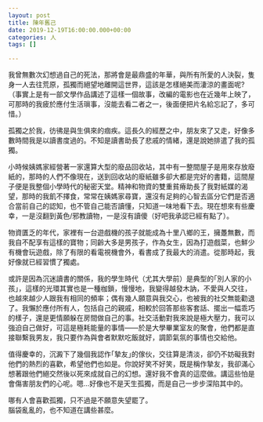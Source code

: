 ```yaml
---
layout: post
title: 陳年舊己
date: 2019-12-19T16:00:00.000+00:00
categories: 人
tags: []

---
```

我曾無數次幻想過自己的死法，那將會是最鼎盛的年華，與所有所愛的人決裂，隻身一人去往荒原，孤獨而絕望地離開這世界，這該是怎樣絕美而淒涼的畫面呢? （事實上是有一部文學作品講述了這樣一個故事，改編的電影也在近幾年上映了，可那時的我疲於應付生活瑣事，沒能去看二者之一，後面便把片名給忘記了，多可惜。）  
  
孤獨之於我，彷彿是與生俱來的痼疾。這長久的經歷之中，朋友來了又走，好像多數時間我是以讀書度過的。不知是讀書助長了悲戚的情緒，還是說她排遣了我的孤獨。  
  
小時候姨媽家經營著一家還算大型的廢品回收站，其中有一整間屋子是用來存放廢紙的，那時的人們不像現在，送到回收站的廢紙雖多卻大都是完好的書籍，這間屋子便是我整個小學時代的秘密天堂。精神和物資的雙重貧瘠助長了我對紙媒的渴望，那時的我飢不擇食，常常在姨媽家尋寶，還沒有足夠的心智去區分它們是否適合當前自己的認知，也不管自己能否讀懂，只知道一味地看下去。現在想來有些慶幸，一是沒翻到黃色/邪教讀物，一是沒有讀傻（好吧我承認已經有點了）。  
  
物資匱乏的年代，家裡有一台遊戲機的孩子就能成為十里八鄉的王，擁躉無數，而我自不配享有這樣的寶物；同齡大多是男孩子，作為女生，因為打遊戲菜，也鮮少有機會玩遊戲，除了有限的看電視機會外，看書成了我最大的消遣。從那時起，我好像就已經習慣了獨處。  
  
或許是因為沉迷讀書的關係，我的學生時代（尤其大學前）是典型的｢別人家的小孩｣，這樣的光環其實也是一種枷鎖，慢慢地，我變得越發木訥，不愛與人交往，也越來越少人跟我有相同的頻率；偶有幾人願意與我交心，也被我的社交無能勸退了。我懶於應付所有人，包括自己的親戚，相較於回答那些客套話、擺出一幅乖巧的樣子，還是更情願躲在房間做自己的事。社交活動對我來說是極大壓力，我可以強迫自己做好，可這是極耗能量的事情——於是大學畢業室友的聚會，他們都是直接聯繫我男友，我只要作為與會者默默吃飯就好，調節氣氛的事情也交給他。  
  
值得慶幸的，沉澱下了幾個我認作｢摯友｣的傢伙，交往算是清淡，卻仍不妨礙我對他們的熱烈的喜歡，希望他們也如是。你說好笑不好笑，既是稱作摯友，我卻滿心想著跟他們絕交然後以死來成就自己的幻想。還好我不會真的這麼做。講這些怕是會傷害朋友們的心呢。嗯…好像也不是天生孤獨，而是自己一步步深陷其中的。  
  
哪有人會喜歡孤獨，只不過是不願意失望罷了。  
腦袋亂亂的，也不知道在講些甚麼。